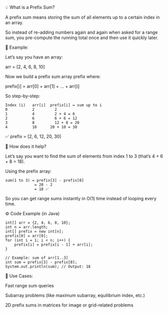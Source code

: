 💡 What is a Prefix Sum?

A prefix sum means storing the sum of all elements up to a certain index in an array.

So instead of re-adding numbers again and again when asked for a range sum,
you pre-compute the running total once and then use it quickly later.

🧠 Example:

Let’s say you have an array:

arr = [2, 4, 6, 8, 10]


Now we build a prefix sum array prefix where:

prefix[i] = arr[0] + arr[1] + ... + arr[i]


So step-by-step:
```
Index (i)	arr[i]	prefix[i] = sum up to i
0	        2	      2
1	        4	      2 + 4 = 6
2	        6	      6 + 6 = 12
3	        8	      12 + 8 = 20
4	        10	    20 + 10 = 30
```
✅ prefix = [2, 6, 12, 20, 30]

🧩 How does it help?

Let’s say you want to find the sum of elements from index 1 to 3 (that’s 4 + 6 + 8 = 18).

Using the prefix array:

```
sum(1 to 3) = prefix[3] - prefix[0]
             = 20 - 2
             = 18 ✅
```

So you can get range sums instantly in O(1) time instead of looping every time.

⚙️ Code Example (in Java)
```
int[] arr = {2, 4, 6, 8, 10};
int n = arr.length;
int[] prefix = new int[n];
prefix[0] = arr[0];
for (int i = 1; i < n; i++) {
    prefix[i] = prefix[i - 1] + arr[i];
}

// Example: sum of arr[1..3]
int sum = prefix[3] - prefix[0];
System.out.println(sum); // Output: 18
```

🧩 Use Cases:

Fast range sum queries

Subarray problems (like maximum subarray, equilibrium index, etc.)

2D prefix sums in matrices for image or grid-related problems
